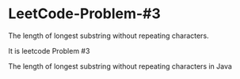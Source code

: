 # LeetCode-Problem-#3
The length of longest substring without repeating characters.

It is leetcode Problem #3

The length of longest substring without repeating characters in Java
